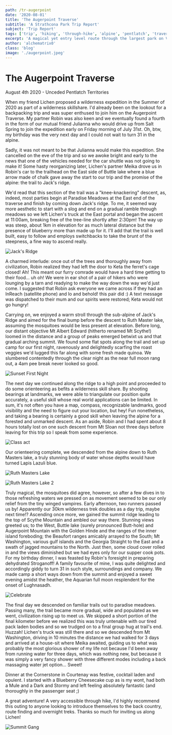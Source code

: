 ```yaml
---
path: /tr-augerpoint
date: '2020-08-01'
title: 'The Augerpoint Traverse'
subtitle: 'A Strathcona Park Trip Report'
subject: 'Trip Report'
tags: ['trip', 'hiking', 'through-hike', 'alpine', 'pentlatch', 'traverse', 'backpacking', 'adventure', 'camping', 'wilderness', 'friends']
excerpt: 'A magical yet entry level route through the largest park on Vancouver Island'
author: 'alchematrix0'
class: 'blog'
image: './augerpoint.jpeg'
---
```

# The Augerpoint Traverse

August 4th 2020 - Unceded Pentlatch Territories

When my friend Lichen proposed a wilderness expedition in the Summer of 2020 as part of a wilderness skillshare. I'd already been on the lookout for a backpacking trip and was super enthused to join him on the Augerpoint Traverse. My partner Robin was also keen and we eventually found a fourth in the form of our mutual friend Julianna who would drive up from Salt Spring to join the expedition early on Friday morning of July 31st. Oh, btw, my birthday was the very next day and I could not wait to turn 31 in the alpine.

Sadly, it was not meant to be that Julianna would make this expedition. She cancelled on the eve of the trip and so we awoke bright and early to the news that one of the vehicles needed for the car shuttle was not going to make it! Some hasty reorganizing later, Lichen's partner Meika drove us in Robin's car to the trailhead on the East side of Buttle lake where a blue arrow made of chalk gave away the start to our trip and the promise of the alpine: the trail to Jack's ridge.

We'd read that this section of the trail was a "knee-knackering" descent, as, indeed, most parties begin at Paradise Meadows at the East end of the traverse and finish by coming down Jack's ridge. To me, it seemed way more aesthetic to start with a slog and end on a gradual ramble through meadows so we left Lichen's truck at the East portal and began the ascent at 11:00am, breaking free of the tree-line shortly after 2:30pm! The way up was steep, about 1km in elevation for as much lateral distance but the presence of blueberry more than made up for it. I'll add that the trail is well built, easy to follow and employs switchbacks to take the brunt of the steepness, a fine way to ascend really.

![Jack's Ridge](https://i.imgur.com/iAVF9c8.jpg)

A charmed interlude: once out of the trees and thoroughly away from civilization, Robin realized they had left the door to Keta the ferret's cage closed! Ah! This meant our furry comrade would have a hard time getting to their food… uh oh! We were in ear shot of a pair of hikers who were lounging by a tarn and readying to make the way down the way we'd just come. I suggested that Robin ask everyone we came across if they had an InReach (satellite phone) and lo and behold! this pair did :) A text message was dispatched to their mum and our spirits were restored; Keta would not go hungry!

Carrying on, we enjoyed a warm stroll through the sub-alpine of Jack's Ridge and aimed for the final bump before the descent to Ruth Master lake, assuming the mosquitoes would be less present at elevation. Before long, our distant objective Mt Albert Edward (hitherto renamed Mt Scythe!) loomed in the distance and a group of peaks emerged betwixt us and that gradual arching summit. We found some flat spots along the trail and set up camp for our first night, ravenously and delightedly scarfing the roast veggies we'd lugged this far along with some fresh made quinoa. We slumbered contentedly through the clear night as the near full moon rang out, a 4am pee break never looked so good.

![Sunset First Night](https://imgur.com/GRwoHYU.jpg)

The next day we continued along the ridge to a high point and proceeded to do some orienteering as befits a wilderness skill share. By shooting bearings at landmarks, we were able to triangulate our position quite accurately, a useful skill whose real world applications can be limited. In sum, it's not often you have a map, compass, recognizable landmarks, good visibility and the need to figure out your location, but hey! Fun nonetheless, and taking a bearing is certainly a good skill when leaving the alpine for a forested and unmarked descent. As an aside, Robin and I had spent about 8 hours totally lost on one such descent from Mt Sloan not three days before leaving for this trip so I speak from some experience.

![Class act](https://imgur.com/XM4vjJj.jpg)

Our orienteering complete, we descended from the alpine down to Ruth Masters lake, a truly stunning body of water whose depths would have turned Lapis Lazuli blue.

![Ruth Masters Lake](https://imgur.com/h0ytyE0.jpg)

![Ruth Masters Lake 2](https://i.imgur.com/kJTpBmm.jpg)

Truly magical, the mosquitoes did agree, however, so after a few dives in to those refreshing waters we pressed on as movement seemed to be our only relief from the tiny winged vampires.
Early afternoon, two runners passed us by! Apparently our 30km wilderness trek doubles as a day trip, maybe next time!? Ascending once more, we gained the summit ridge leading to the top of Scythe Mountain and ambled our way there. Stunning views greeted us; to the West, Buttle lake (surely pronounced Butt-hole) and Augerpoint Mountain with the Golden Hinde and the ranges of the inner island foreboding; the Beaufort ranges amicably arrayed to the South; Mt Washington, various gulf islands and the Georgia Straight to the East and a swath of jagged mountains to the North. Just then, some cloud cover rolled in and the views diminished but we had eyes only for our supper cook pots. For my birthday dinner, I was feasted by Robin's foresight in preparing dehydrated Stroganoff! A family favourite of mine, I was quite delighted and accordingly giddy to turn 31 in such style, surroundings and company. We made camp a short ways down from the summit and enjoyed a sweet evening amidst the heather, the Aquarian full moon resplendent for the onset of Lughnasadh.

![Celebrate](https://imgur.com/fL1WbdA.jpg)

The final day we descended on familiar trails out to paradise meadows. Passing many, the trail became more gradual, wide and populated as we went, civilization rising up to meet us. We skipped a short portion of the final kilometer before we realized this was truly untenable with our tired pack laden bodies and so we trudged on to a final group hug at trail's end. Huzzah! Lichen's truck was still there and so we descended from Mt Washington, driving in 10 minutes the distance we had walked for 3 days and arrived at a house-sit where Meika awaited, guiding us to what was probably the most glorious shower of my life not because I'd been away from running water for three days, which was nothing new, but because it was simply a very fancy shower with three different modes including a back massaging water jet option… Sweet!

Dinner at the Cornerstone in Courtenay was festive, cocktail laden and opulent. I started with a Blueberry Cheesecake cup as is my wont, had both a Mule and a Dark and Stormy and left feeling absolutely fantastic (and thoroughly in the passenger seat ;)

A great adventure! A very accessible through hike, I'd highly recommend this outing to anyone looking to introduce themselves to the back country, route finding and overnight treks. Thanks so much for inviting us along Lichen!

![Summit Gang](https://imgur.com/uMVgdgo.jpg)

